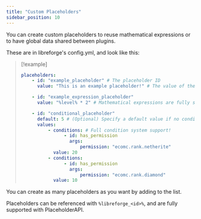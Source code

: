 ```yaml
---
title: "Custom Placeholders"
sidebar_position: 10
---
```


You can create custom placeholders to reuse mathematical expressions or to have global
data shared between plugins.

These are in libreforge's config.yml, and look like this:

> [!example]
> ```yaml
> placeholders:
>     - id: "example_placeholder" # The placeholder ID
>       value: "This is an example placeholder!" # The value of the placeholder
> 
>     - id: "example_expression_placeholder"
>       value: "%level% * 2" # Mathematical expressions are fully supported!
> 
>     - id: "conditional_placeholder"
>       default: 5 # (Optional) Specify a default value if no conditions are true
>       values:
>           - conditions: # Full condition system support!
>                 - id: has_permission
>                   args:
>                       permission: "ecomc.rank.netherite"
>             value: 20
>           - conditions:
>                 - id: has_permission
>                   args:
>                       permission: "ecomc.rank.diamond"
>             value: 10
> ```

You can create as many placeholders as you want by adding to the list.

Placeholders can be referenced with `%libreforge_<id>%`, and are fully supported with PlaceholderAPI.
